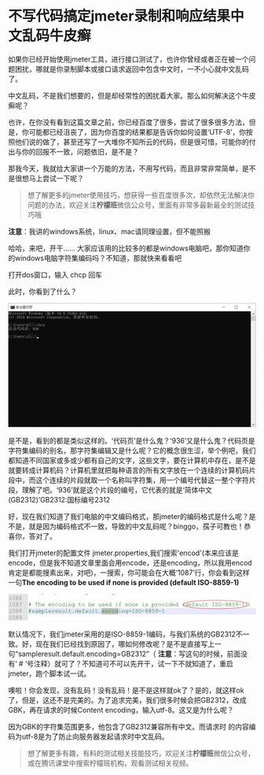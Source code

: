 # 不写代码搞定jmeter录制和响应结果中文乱码牛皮癣

如果你已经开始使用jmeter工具，进行接口测试了，也许你曾经或者正在被一个问题困扰，哪就是你录制脚本或接口请求返回中包含中文时，一不小心就中文乱码了。

中文乱码，不是我们想要的，但是却经常性的困扰着大家。那么如何解决这个牛皮癣呢？

也许，在你没有看到这篇文章之前，你已经百度了很多，尝试了很多很多方法，但是，你可能都已经沮丧了，因为你百度的结果都是告诉你如何设置‘UTF-8’，你按照他们说的做了，甚至还写了一大堆你不知所云的代码，但是很可惜，可能你的付出与你的回报不一致，问题依旧，是不是？

那我今天，我就给大家讲一个万能的方法，不用写代码，而且非常非常简单，是不是很想马上尝试一下呢？

> 想了解更多的jmeter使用技巧，想获得一些百度很多次，却依然无法解决你问题的办法，欢迎关注**柠檬班**微信公众号，里面有非常多最新最全的测试技巧哦

**注意**：我讲的windows系统，linux、mac请同理设置，但不能照搬

哈哈，来吧，开干......
大家应该用的比较多的都是windows电脑吧，那你知道你的windows电脑字符集编码吗？不知道，那就快来看看吧

打开dos窗口，输入 chcp 回车

此时，你看到了什么？


![p7.jpg](image/p7.jpg)

是不是，看到的都是类似这样的。‘代码页’是什么鬼？‘936’又是什么鬼？代码页是字符集编码的别名，那字符集编辑又是什么呢？它的概念很生涩，举个例吧，我们都知道不同国家或多或少都有自己的文字，这些文字，要在计算机中存在，是不是就要转成计算机码？计算机里就把每种语言的所有文字放在一个连续的计算机码片段中，而这个连续的片段就取一个名称叫字符集，用一个编号代替这一整个字符片段，理解了吧。‘936’就是这个片段的编号，它代表的就是‘简体中文(GB2312)’GB2312:国标编号2312

好，现在我们知道了我们电脑的中文编码格式，那jmeter的编码格式是什么呢？是不是，就是因为编码格式不一致，导致的中文乱码呢？binggo，孺子可教也！恭喜你，答对了。

我们打开jmeter的配置文件 jmeter.properties,我们搜索'encod'(本来应该是encode，但是我不知道文章里面会用encode，还是encoding，所以我用encod肯定是都能搜素出来，对吧)，一搜索，你可能会在大概‘1087’行，你会看到这样一句**The encoding to be used if none is provided (default ISO-8859-1)**

![p8.jpg](image/p8.jpg)

默认情况下，我们jmeter采用的是ISO-8859-1编码，与我们系统的GB2312不一致。好，现在我们已经找到原因了，哪如何修改呢？是不是直接写上一句“sampleresult.default.encoding=GB2312”（ **注意**：写这句的时候，前面没有‘ # ’号注释）就可了？不知道可不可以先开干，试一下不就知道了，重启jmeter，跑个脚本试一试。

噢啦！你会发现，没有乱码！没有乱码！是不是这样就ok了？是的，就这样ok了，但是，这还不是完美的。为了追求完美，我们很多时候会把GB2312，改成GBK，再在请求的时候Content encoding，输入utf-8。这又是为什么呢？

因为GBK的字符集范围更多，他包含了GB2312兼容所有中文。而请求时
的内容编码为utf-8是为了防止向服务器发起请求时中文乱码。

> 想了解更多有趣，有料的测试相关技能技巧，欢迎关注**柠檬班**微信公众号，或在腾讯课堂中搜索柠檬班机构，观看测试相关视频。